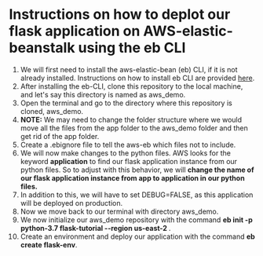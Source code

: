 # Instructions on how to deplot our flask application on AWS-elastic-beanstalk using the eb CLI

<ol>
  <li> We will first need to install the aws-elastic-bean (eb) CLI, if it is not already installed. Instructions on how to install eb CLI are provided 
    <a href="https://github.com/aws/aws-elastic-beanstalk-cli-setup">here</a>.
  <li> After installing the eb-CLI, clone this repository to the local machine, and let's say this directory is named as aws_demo. 
  <li> Open the terminal and go to the directory where this repository is cloned, aws_demo.
  <li> <strong>NOTE:</strong> We may need to change the folder structure where we would move all the files
        from the app folder to the aws_demo folder and then get rid of the app folder.
  <li> Create a .ebignore file to tell the aws-eb which files not to include.
  <li> We will now make changes to the python files. AWS looks for the keyword <strong>application</strong> to find our flask application instance from our python 
       files. So to adjust with this behavior, we will <strong>change the name of our flask application instance from app to application in our python files.</strong> 
  <li> In addition to this, we will have to set DEBUG=FALSE, as this application will be deployed on production.
  <li> Now we move back to our terminal with directory aws_demo. 
  <li> We now initialize our aws_demo repository with the command <strong>eb init -p python-3.7 flask-tutorial --region us-east-2 </strong>.
  <li> Create an environment and deploy our application with the command <strong>eb create flask-env</strong>.
</ol>
